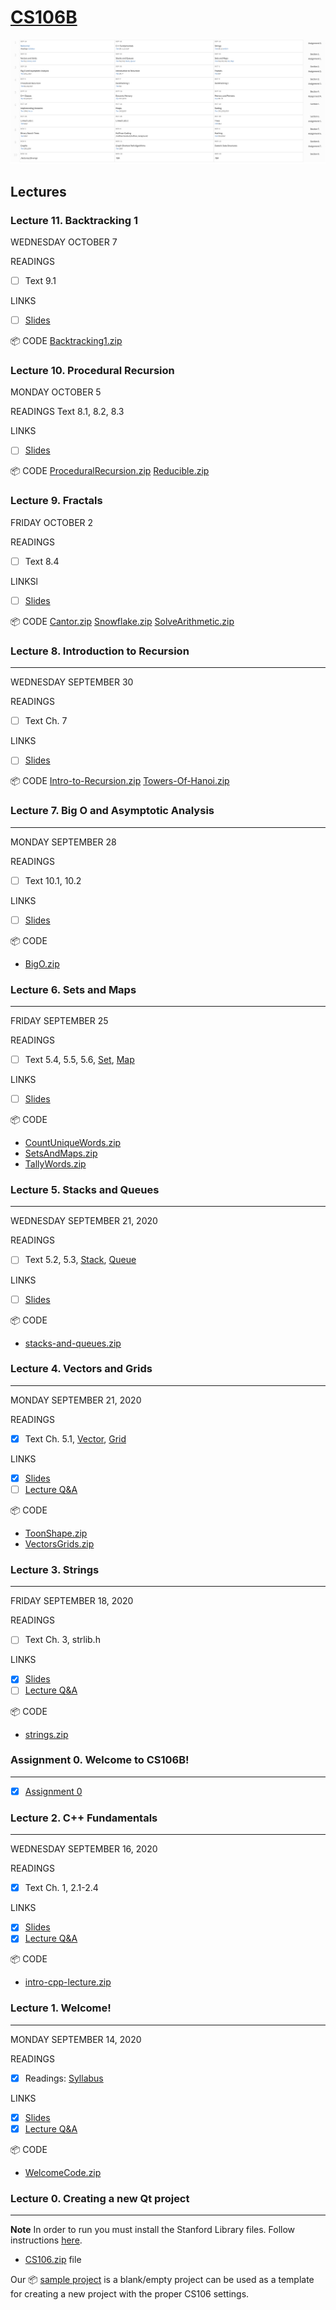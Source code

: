 # [CS106B](http://web.stanford.edu/class/cs106b/)

![Schedule](./images/schedule.png)

## Lectures

### Lecture 11. Backtracking 1
WEDNESDAY OCTOBER 7

READINGS
- [ ] Text 9.1

LINKS
- [ ] [Slides](./lectures/lecture_11/slides.pdf)

📦 CODE
[Backtracking1.zip](./lectures/lecture_11/Backtracking1.zip)


### Lecture 10. Procedural Recursion
MONDAY OCTOBER 5

READINGS
Text 8.1, 8.2, 8.3

LINKS
- [ ] [Slides](./lectures/lecture_10/slides.pdf)

📦 CODE
[ProceduralRecursion.zip](./lectures/lecture_10/ProceduralRecursion.zip)
[Reducible.zip](./lectures/lecture_10/Reducible.zip)

### Lecture 9. Fractals
FRIDAY OCTOBER 2

READINGS
- [ ] Text 8.4

LINKSl
- [ ] [Slides](./lectures/lecture_9/slides.pdf)

📦 CODE
[Cantor.zip](./lectures/lecture_9/Cantor.zip)
[Snowflake.zip](./lectures/lecture_9/Snowflake.zip)
[SolveArithmetic.zip](./lectures/lecture_9/SolveArithmetic.zip)


### Lecture 8. Introduction to Recursion
-----
WEDNESDAY SEPTEMBER 30

READINGS
- [ ] Text Ch. 7

LINKS
- [ ] [Slides](./lectures/lecture_8/slides.pdf)

📦 CODE
[Intro-to-Recursion.zip](./lectures/lecture_8/Intro-to-Recursion.zip)
[Towers-Of-Hanoi.zip](./lectures/lecture_8/Towers-Of-Hanoi.zip)

### Lecture 7. Big O and Asymptotic Analysis
-----
MONDAY SEPTEMBER 28

READINGS
- [ ] Text 10.1, 10.2

LINKS
- [ ] [Slides](./lectures/lecture_7/slides.pdf)

📦 CODE
* [BigO.zip](./lectures/lecture_7/BigO.zip)


### Lecture 6. Sets and Maps
-----
FRIDAY SEPTEMBER 25

READINGS
- [ ] Text 5.4, 5.5, 5.6, [Set](https://web.stanford.edu/class/cs106b/library/documentation/Set.html), [Map](https://web.stanford.edu/class/cs106b/library/documentation/Map.html)

LINKS
- [ ] [Slides](./lectures/lecture_6/slides.pdf)

📦 CODE
* [CountUniqueWords.zip](./lectures/lecture_6/CountUniqueWords.zip)
* [SetsAndMaps.zip](./lectures/lecture_6/SetsAndMaps.zip)
* [TallyWords.zip](./lectures/lecture_6/TallyWords.zip)

### Lecture 5. Stacks and Queues
-----
WEDNESDAY SEPTEMBER 21, 2020


READINGS
- [ ] Text 5.2, 5.3, [Stack](https://web.stanford.edu/class/cs106b/library/documentation/Stack.html), [Queue](https://web.stanford.edu/class/cs106b/library/documentation/Queue.html)

LINKS
- [ ] [Slides](./lectures/lecture_5/lecture5_slides.pdf)

📦 CODE

* [stacks-and-queues.zip](./lectures/lecture_5/stacks-and-queues.zip)


### Lecture 4. Vectors and Grids
-----
MONDAY SEPTEMBER 21, 2020

READINGS
- [X] Text Ch. 5.1, [Vector](https://web.stanford.edu/dept/cs_edu/cppdoc/Vector-class.html), [Grid](https://web.stanford.edu/dept/cs_edu/cppdoc/Grid-class.html)

LINKS
- [X] [Slides](./lectures/lecture_4/lecture4_slides.pdf)
- [ ] [Lecture Q&A]()

📦 CODE
* [ToonShape.zip](./lectures/lecture_4/ToonShade.zip)
* [VectorsGrids.zip](./lectures/lecture_4/VectorsGrids.zip)

### Lecture 3. Strings
-----
FRIDAY SEPTEMBER 18, 2020

READINGS
- [ ] Text Ch. 3, strlib.h

LINKS
- [X] [Slides](./lectures/lecture_3/lecture3_slides.pdf)
- [ ] [Lecture Q&A]()

📦 CODE
* [strings.zip](./lectures/lecture_3/strings.zip)

### Assignment 0. Welcome to CS106B!
-----
- [X] [Assignment 0](./assignments/assignment_0/)

### Lecture 2. C++ Fundamentals
-----
WEDNESDAY SEPTEMBER 16, 2020

READINGS
- [X] Text Ch. 1, 2.1-2.4

LINKS
- [X] [Slides](./lectures/lecture_2/lecture2_slides.pdf)
- [X] [Lecture Q&A]()

📦 CODE
* [intro-cpp-lecture.zip](./lectures/lecture_2/intro-cpp-lecture.zip)


### Lecture 1. Welcome!
-----
MONDAY SEPTEMBER 14, 2020

READINGS
- [X] Readings: [Syllabus](./lectures/lecture_1/syllabus.md)

LINKS
- [X] [Slides](./lectures/lecture_1/lecture1_slides.pdf)
- [X] [Lecture Q&A](./lectures/lecture_1/lecture-1-qa.md)

📦 CODE
* [WelcomeCode.zip](./lectures/lecture_1/WelcomeCode.zip)


### Lecture 0. Creating a new Qt project
-----
**Note** In order to run you must install the Stanford Library files. Follow instructions [here](http://web.stanford.edu/class/cs106b/qt/install-cs106).

* [CS106.zip](./lectures/lecture_0/CS106.zip) file

Our 📦 [sample project](./lectures/lecture_0/SampleProject.zip) is a blank/empty project can be used as a template for creating a new project with the proper CS106 settings.

